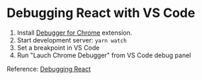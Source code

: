 # Debugging React with VS Code

1. Install [Debugger for Chrome](https://marketplace.visualstudio.com/items?itemName=msjsdiag.debugger-for-chrome) extension.
1. Start development server: `yarn watch`
1. Set a breakpoint in VS Code
1. Run "Lauch Chrome Debugger" from VS Code debug panel

Reference: [Debugging React](https://code.visualstudio.com/docs/nodejs/reactjs-tutorial#_debugging-react)
